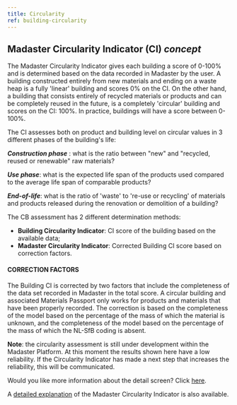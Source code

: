 ```yaml
---
title: Circularity
ref: building-circularity
---
```


## Madaster Circularity Indicator (CI) _concept_
The Madaster Circularity Indicator gives each building a score of 0-100% and is determined based on the data recorded in Madaster by the user. A building constructed entirely from new materials and ending on a waste heap is a fully 'linear' building and scores 0% on the CI. On the other hand, a building that consists entirely of recycled materials or products and can be completely reused in the future, is a completely 'circular' building and scores on the CI: 100%. In practice, buildings will have a score between 0-100%.

The CI assesses both on product and building level on circular values in 3 different phases of the building's life:

__*Construction phase*__ : what is the ratio between "new" and "recycled, reused or renewable" raw materials?

__*Use phase*__: what is the expected life span of the products used compared to the average life span of comparable products?

__*End-of-life*__: what is the ratio of 'waste' to 're-use or recycling' of materials and products released during the renovation or demolition of a building?

The CB assessment has 2 different determination methods:

- **Building Circularity Indicator**: CI score of the building based on the available data;
- **Madaster Circularity Indicator**: Corrected Building CI score based on correction factors.


#### CORRECTION FACTORS
The Building CI is corrected by two factors that include the completeness of the data set recorded in Madaster in the total score. A circular building and associated Materials Passport only works for products and materials that have been properly recorded. The correction is based on the completeness of the model based on the percentage of the mass of which the material is unknown, and the completeness of the model based on the percentage of the mass of which the NL-SfB coding is absent.

**Note**: the circularity assessment is still under development within the Madaster Platform. At this moment the results shown here have a low reliability. If the Circularity Indicator has made a next step that increases the reliability, this will be communicated.

Would you like more information about the detail screen? Click <a href="./building-circularity-details">here</a>.

A <a href="/files/Madaster_Circularity_Indicator_explained_v1.1.pdf">detailed explanation</a> of the Madaster Circularity Indicator is also available.
